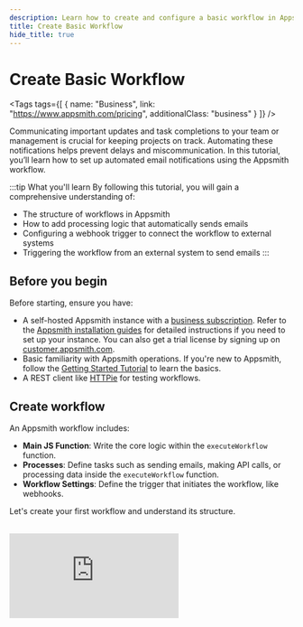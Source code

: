 ```yaml
---
description: Learn how to create and configure a basic workflow in Appsmith, understand key concepts, and apply them to automate tasks such as sending emails.
title: Create Basic Workflow
hide_title: true
---
```

<!-- vale off -->

<div className="tag-wrapper">
 <h1>Create Basic Workflow</h1>

<Tags
tags={[
{ name: "Business", link: "https://www.appsmith.com/pricing", additionalClass: "business" }
]}
/>

</div>

<!-- vale on -->

Communicating important updates and task completions to your team or management is crucial for keeping projects on track. Automating these notifications helps prevent delays and miscommunication. In this tutorial, you’ll learn how to set up automated email notifications using the Appsmith workflow.

:::tip What you'll learn
By following this tutorial, you will gain a comprehensive understanding of:
* The structure of workflows in Appsmith
* How to add processing logic that automatically sends emails
* Configuring a webhook trigger to connect the workflow to external systems
* Triggering the workflow from an external system to send emails
:::

## Before you begin

Before starting, ensure you have:

- A self-hosted Appsmith instance with a [business subscription](https://www.appsmith.com/pricing). Refer to the [Appsmith installation guides](/getting-started/setup/installation-guides) for detailed instructions if you need to set up your instance. You can also get a trial license by signing up on [customer.appsmith.com](https://customer.appsmith.com/).
- Basic familiarity with Appsmith operations. If you're new to Appsmith, follow the [Getting Started Tutorial](/getting-started/tutorials/start-building) to learn the basics.
- A REST client like [HTTPie](https://httpie.io) for testing workflows.

## Create workflow

An Appsmith workflow includes:

- **Main JS Function**: Write the core logic within the `executeWorkflow` function.
- **Processes**: Define tasks such as sending emails, making API calls, or processing data inside the `executeWorkflow` function.
- **Workflow Settings**: Define the trigger that initiates the workflow, like webhooks.

Let's create your first workflow and understand its structure.

<br/>
<div style={{ position: "relative", paddingBottom: "calc(50.52% + 41px)", height: 0, width: "100%" }}>
  <iframe
    src="https://demo.arcade.software/O23LygPaaUxbmDjPyfsl?embed"
    frameBorder="0"
    loading="lazy"
    webkitAllowFullScreen
    mozAllowFullScreen
    allowFullScreen
    allow="fullscreen"
    style={{ position: "absolute", top: 0, left: 0, width: "100%", height: "100%" }}
    title="Appsmith | Connect Data"
  />
</div>

<br/><br/>

1. On your instance, go to your Appsmith workspace, click the **Create New** button and choose **Workflow**.
2. In the **Main** JS object code editor, rename your workflow from **Untitled Workflow 1** to **Send_Email**. This helps you track different workflows in your workspace, each with a unique name.
3. Examine the `executeWorkflow` function in the JS editor. This function is the entry point for your workflow and must be present in the _Main_ JS object. If it is not present, the workflow won't be invoked when triggered. You'll write the processing logic for the workflow inside this function. Here’s the default structure:

    ```javascript
    export default {
        /**
        * Entry point for Workflow execution. All activities to be executed should be defined here.
        * @param data  This function takes in a JSON object as arguments (data) which can be passed when you trigger the workflow.
        * @returns boolean Shall return true or false.
        */
        async executeWorkflow(data) {
            // start writing your code here.

            return true;
        }
    }
    ```

Now that you've understood the basic skeleton of a workflow, let's add the processing logic to send emails.

## Add processing logic

To automate tasks within your workflow, you can add processing logic. Here, you will create a query to send an email to a user. Follow these steps:


<br/>

<div style={{ position: "relative", paddingBottom: "calc(50.52% + 41px)", height: 0, width: "100%" }}>
  <iframe
    src="https://demo.arcade.software/OtswfVRPQN4BaHjUt76l?embed"
    frameBorder="0"
    loading="lazy"
    webkitAllowFullScreen
    mozAllowFullScreen
    allowFullScreen
    allow="fullscreen"
    style={{ position: "absolute", top: 0, left: 0, width: "100%", height: "100%" }}
    title="Appsmith | Connect Data"
  />
</div>

<br/><br/>

1. In your workflow, add a new **Blank API** query.

2. Configure the query as follows:
   - **Name**: Rename the query to **qs_send_email**. Giving a meaningful and unique name to your query helps manage and identify its purpose.
   - **HTTP Method**: Set to `POST`.
   - **URL**: Enter the URL `https://run.relay.app/api/v1/playbook/clxy8oflt1rui0okqct98fmay/trigger/yqpthzdx9Znl-gxR7KA99g`. This is a preconfigured external API that takes an email as a parameter and sends an email to it.
   - **Body**: In the **Body** tab, select JSON, and add the following JSON. Replace `add_your_email_address` with your email to see the workflow in action as you will receive an email.

        ```javascript
        {
            "email": "add_your_email_address"
        }
        ```

3. Click the **Run** button to send the email. Check your inbox for an email from `demo.smtp.send.email@gmail.com`.

4. Update the JSON body in your query to accept the email as a parameter, allowing you to pass the email address to the workflow at runtime.

    ```javascript
    {
        "email": {{this.params.email}}
    }
    ```

5. Integrate the query into the workflow by updating the `executeWorkflow` function to call the query and pass the email parameter. The `data` parameter of the `executeWorkflow` function holds all the parameters sent to the workflow in JSON format. Use dot notation to access the parameters.

    ```javascript
    export default {
        async executeWorkflow(data) {
            // Pass the email parameter to the query using dot notation
            const response = await qs_send_email.run({ "email": data.email });
            // Log the response for debugging
            console.log(response);
        
            return true;
        }
    }
    ```

You've successfully configured your workflow to accept `email` as a parameter and call the `qs_send_email` query to send email whenever the workflow is triggered. You can connect the workflow with an external app or system, and trigger it using a webhook.

## Enable Webhook trigger

To trigger the workflow from an external system, like [HTTPie](https://httpie.io), you need to configure a webhook trigger. Follow these steps:

<br/>
<div style={{ position: "relative", paddingBottom: "calc(50.52% + 41px)", height: 0, width: "100%" }}>
  <iframe
    src="https://demo.arcade.software/VnWRWB1N8ez0WqQjVGsw?embed"
    frameBorder="0"
    loading="lazy"
    webkitAllowFullScreen
    mozAllowFullScreen
    allowFullScreen
    allow="fullscreen"
    style={{ position: "absolute", top: 0, left: 0, width: "100%", height: "100%" }}
    title="Appsmith | Connect Data"
  />
</div>
<br/><br/>

1. Navigate to your workflow in the Appsmith interface.

2. Click the gear icon (⚙️) located in the bottom left corner to open the workflow settings.

3. In the workflow settings, toggle the **Webhook trigger** switch. This action enables your workflow to be triggered via a webhook URL and generates a unique Webhook URL.

4. Copy this **Webhook URL**. You will need it to connect the workflow to external systems.

5. Click the **Deploy** button in the top right corner to publish your workflow with the new webhook settings.

Now that you have configured the webhook trigger for the workflow, use it to connect to an external system.

## Test workflow

Appsmith workflows with webhook triggers can be invoked from external systems. Use the REST client [HTTPie](https://httpie.io) to simulate an external system and trigger the workflow. Follow these steps to verify the email:

1. Visit [https://httpie.io/app](https://httpie.io/app) in your web browser.
2. In the HTTPie web application, click the **New Request** button to create a new request.
3. Configure the request as follows:
   - Set the request method to **POST**.
   - In the request URL field, paste the webhook URL you copied from the workflow settings in the [Enable the Webhook Trigger](#enable-the-webhook-trigger) section.
4. Pass `email` parameter needed for processing by adding it in JSON format in the request body. Replace `add_your_email_address` with your email to see the workflow in action as you will receive an email.

    ```javascript
    {
        "email": "add_your_email_address"
    }
    ```

5. Click the **Send** button in the HTTPie web application to execute the request.
6. You should see a response in HTTPie indicating that the workflow has been triggered successfully. The response may include a `workflowRunId` confirming the execution.

    ```javascript
    {
        "responseMeta": {
            "status": 200,
            "success": true
        },
        "data": {
            "workflowRunId": "XMXWTMOS"
        },
        "errorDisplay": ""
    }
    ```

🚩 Congratulations. You've successfully built and tested your first workflow. With this knowledge, you can automate different tasks, such as triggering workflows based on events like refund requests or support tickets and passing necessary parameters for processing.

Happy Workflow Building!

## Next steps

You've completed the tutorial on building workflows in Appsmith. Here are some additional resources to explore:

* [How-to Guides](/workflows/how-to-guides) - Learn more advanced workflow configurations and integrations.
* [Workflow Queries](/workflows/reference/workflow-queries) - Understand how to use queries within your Appsmith applications and connect workflows to Appsmith apps.
* [Workflow Functions](/workflows/reference/workflow-functions) - Explore the variety of functions available for your workflows.
* [Pass Parameters to Workflows](/workflows/reference/pass-parameters-to-workflows) - Learn how to pass parameters to workflows from the Appsmith app or external systems.